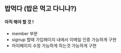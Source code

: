 ## 밥먹다 (밥은 먹고 다니냐?)
#### 아직 해야 할 것 !
 - member 부분 
 - signup 할때 가입페이지 내에서 이메일 인증 가능하게 구현
 - 마이페이지 수정 가능하게 하는것 가능하게 구현 